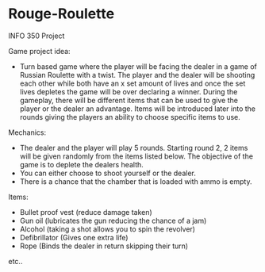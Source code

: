 # Rouge-Roulette
INFO 350 Project 

Game project idea:
- Turn based game where the player will be facing the dealer in a game of Russian Roulette with a twist.  The player and the dealer will be shooting each other while both have an x set amount of lives and once the set lives depletes the game will be over declaring a winner.  During the gameplay, there will be different items that can be used to give the player or the dealer an advantage. Items will be introduced later into the rounds giving the players an ability to choose specific items to use.

Mechanics:
- The dealer and the player will play 5 rounds. Starting round 2, 2 items will be given randomly from the items listed below.  The objective of the game is to deplete the dealers health.
- You can either choose to shoot yourself or the dealer.
- There is a chance that the chamber that is loaded with ammo is empty.

Items:
- Bullet proof vest (reduce damage taken)
- Gun oil (lubricates the gun reducing the chance of a jam)
- Alcohol (taking a shot allows you to spin the revolver)
- Defibrillator (Gives one extra life)
- Rope (Binds the dealer in return skipping their turn)

etc..
